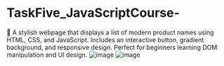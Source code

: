 # TaskFive_JavaScriptCourse-
🎨 A stylish webpage that displays a list of modern product names using HTML, CSS, and JavaScript. Includes an interactive button, gradient background, and responsive design. Perfect for beginners learning DOM manipulation and UI design.
![image](https://github.com/user-attachments/assets/84a18994-f6a6-4143-a31d-dbeac323f74f)
![image](https://github.com/user-attachments/assets/af3e4990-4ad2-4bab-aa73-235ae6e3e031)
